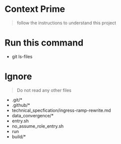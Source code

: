 # Context Prime
> follow the instructions to understand this project


# Run this command
- git ls-files


# Ignore
> Do not read any other files
- .git/*
- .github/*
- technical_specfication/ingress-ramp-rewrite.md
- data_convergence/*
- entry.sh
- no_assume_role_entry.sh
- run
- build/*
